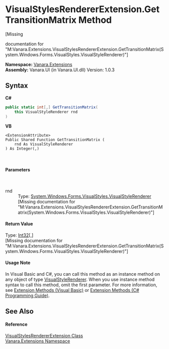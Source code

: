 # VisualStylesRendererExtension.GetTransitionMatrix Method 
 

\[Missing <summary> documentation for "M:Vanara.Extensions.VisualStylesRendererExtension.GetTransitionMatrix(System.Windows.Forms.VisualStyles.VisualStyleRenderer)"\]

**Namespace:**&nbsp;<a href="9abe54ff-18ce-e333-beed-30e855655381">Vanara.Extensions</a><br />**Assembly:**&nbsp;Vanara.UI (in Vanara.UI.dll) Version: 1.0.3

## Syntax

**C#**<br />
``` C#
public static int[,] GetTransitionMatrix(
	this VisualStyleRenderer rnd
)
```

**VB**<br />
``` VB
<ExtensionAttribute>
Public Shared Function GetTransitionMatrix ( 
	rnd As VisualStyleRenderer
) As Integer(,)
```

<br />

#### Parameters
&nbsp;<dl><dt>rnd</dt><dd>Type: <a href="http://msdn2.microsoft.com/en-us/library/s6tzc66d" target="_blank">System.Windows.Forms.VisualStyles.VisualStyleRenderer</a><br />\[Missing <param name="rnd"/> documentation for "M:Vanara.Extensions.VisualStylesRendererExtension.GetTransitionMatrix(System.Windows.Forms.VisualStyles.VisualStyleRenderer)"\]</dd></dl>

#### Return Value
Type: <a href="http://msdn2.microsoft.com/en-us/library/td2s409d" target="_blank">Int32</a>[,]<br />\[Missing <returns> documentation for "M:Vanara.Extensions.VisualStylesRendererExtension.GetTransitionMatrix(System.Windows.Forms.VisualStyles.VisualStyleRenderer)"\]

#### Usage Note
In Visual Basic and C#, you can call this method as an instance method on any object of type <a href="http://msdn2.microsoft.com/en-us/library/s6tzc66d" target="_blank">VisualStyleRenderer</a>. When you use instance method syntax to call this method, omit the first parameter. For more information, see <a href="http://msdn.microsoft.com/en-us/library/bb384936.aspx">Extension Methods (Visual Basic)</a> or <a href="http://msdn.microsoft.com/en-us/library/bb383977.aspx">Extension Methods (C# Programming Guide)</a>.

## See Also


#### Reference
<a href="5e4a9e29-0aad-8001-c167-4f6bc1cbad58">VisualStylesRendererExtension Class</a><br /><a href="9abe54ff-18ce-e333-beed-30e855655381">Vanara.Extensions Namespace</a><br />